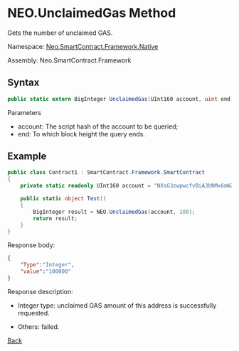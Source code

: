 # NEO.UnclaimedGas Method

Gets the number of unclaimed GAS.

Namespace: [Neo.SmartContract.Framework.Native](../../native.md)

Assembly: Neo.SmartContract.Framework

## Syntax

```cs
public static extern BigInteger UnclaimedGas(UInt160 account, uint end);
```

Parameters

- account: The script hash of the account to be queried;
- end: To which block height the query ends.

## Example

```cs
public class Contract1 : SmartContract.Framework.SmartContract
{
    private static readonly UInt160 account = "NXsG3zwpwcfvBiA3bNMx6mWZGEro9ZqTqM".ToScriptHash();

    public static object Test()
    {
        BigInteger result = NEO.UnclaimedGas(account, 100);
        return result;
    }
}
```

Response body:

```json
{
    "Type":"Integer",
    "value":"100000"
}
```

Response description:

- Integer type: unclaimed GAS amount of this address is successfully requested.

- Others: failed.

[Back](../Neo.md)
